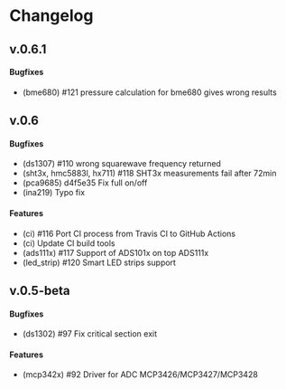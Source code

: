 # Changelog

## v.0.6.1

#### Bugfixes

- (bme680) #121 pressure calculation for bme680 gives wrong results

## v.0.6

#### Bugfixes

- (ds1307) #110 wrong squarewave frequency returned
- (sht3x, hmc5883l, hx711) #118 SHT3x measurements fail after 72min
- (pca9685) d4f5e35 Fix full on/off 
- (ina219) Typo fix

#### Features

- (ci) #116 Port CI process from Travis CI to GitHub Actions
- (ci) Update CI build tools
- (ads111x) #117 Support of ADS101x on top ADS111x
- (led_strip) #120 Smart LED strips support

## v.0.5-beta

#### Bugfixes

- (ds1302) #97 Fix critical section exit

#### Features

- (mcp342x) #92 Driver for ADC MCP3426/MCP3427/MCP3428
